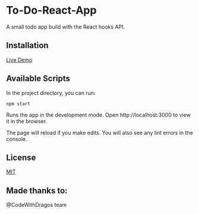 # To-Do-React-App

A small todo app build with the React hooks API.

## Installation

[Live Demo](https://to-do-react-list-app.netlify.app/)


## Available Scripts
In the project directory, you can run:


```
npm start
```
Runs the app in the development mode.
Open http://localhost:3000 to view it in the browser.

The page will reload if you make edits.
You will also see any lint errors in the console.

## License
[MIT](https://github.com/olganedelcu/TO-DO-REACT-APP/blob/main/LICENSE)

## Made thanks to:
@CodeWithDragos team
